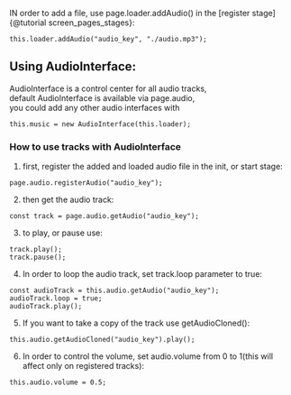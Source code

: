 IN order to add a file, use page.loader.addAudio() in the [register stage]{@tutorial screen_pages_stages}:
```
this.loader.addAudio("audio_key", "./audio.mp3");
```
## Using AudioInterface:
AudioInterface is a control center for all audio tracks, \
default AudioInterface is available via page.audio, \
you could add any other audio interfaces with 
```
this.music = new AudioInterface(this.loader);
```
### How to use tracks with AudioInterface
1. first, register the added and loaded audio file in the init, or start stage:
```
page.audio.registerAudio("audio_key");
```
2. then get the audio track:
```
const track = page.audio.getAudio("audio_key");
```
3. to play, or pause use:
```
track.play();
track.pause();
```
4. In order to loop the audio track, set track.loop parameter to true:
```
const audioTrack = this.audio.getAudio("audio_key");
audioTrack.loop = true;
audioTrack.play();
```
5. If you want to take a copy of the track use getAudioCloned():
```
this.audio.getAudioCloned("audio_key").play();
```
6. In order to control the volume, set audio.volume from 0 to 1(this will affect only on registered tracks):
```
this.audio.volume = 0.5;
```
